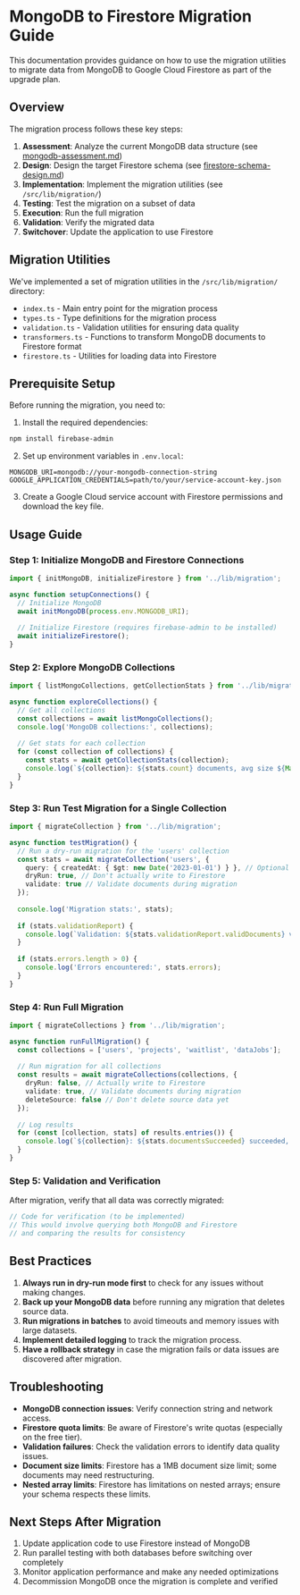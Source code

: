 # MongoDB to Firestore Migration Guide

This documentation provides guidance on how to use the migration utilities to migrate data from MongoDB to Google Cloud Firestore as part of the upgrade plan.

## Overview

The migration process follows these key steps:

1. **Assessment**: Analyze the current MongoDB data structure (see [mongodb-assessment.md](./mongodb-assessment.md))
2. **Design**: Design the target Firestore schema (see [firestore-schema-design.md](./firestore-schema-design.md))
3. **Implementation**: Implement the migration utilities (see `/src/lib/migration/`)
4. **Testing**: Test the migration on a subset of data
5. **Execution**: Run the full migration
6. **Validation**: Verify the migrated data
7. **Switchover**: Update the application to use Firestore

## Migration Utilities

We've implemented a set of migration utilities in the `/src/lib/migration/` directory:

- `index.ts` - Main entry point for the migration process
- `types.ts` - Type definitions for the migration process
- `validation.ts` - Validation utilities for ensuring data quality
- `transformers.ts` - Functions to transform MongoDB documents to Firestore format
- `firestore.ts` - Utilities for loading data into Firestore

## Prerequisite Setup

Before running the migration, you need to:

1. Install the required dependencies:

```bash
npm install firebase-admin
```

2. Set up environment variables in `.env.local`:

```
MONGODB_URI=mongodb://your-mongodb-connection-string
GOOGLE_APPLICATION_CREDENTIALS=path/to/your/service-account-key.json
```

3. Create a Google Cloud service account with Firestore permissions and download the key file.

## Usage Guide

### Step 1: Initialize MongoDB and Firestore Connections

```typescript
import { initMongoDB, initializeFirestore } from '../lib/migration';

async function setupConnections() {
  // Initialize MongoDB
  await initMongoDB(process.env.MONGODB_URI);
  
  // Initialize Firestore (requires firebase-admin to be installed)
  await initializeFirestore();
}
```

### Step 2: Explore MongoDB Collections

```typescript
import { listMongoCollections, getCollectionStats } from '../lib/migration';

async function exploreCollections() {
  // Get all collections
  const collections = await listMongoCollections();
  console.log('MongoDB collections:', collections);
  
  // Get stats for each collection
  for (const collection of collections) {
    const stats = await getCollectionStats(collection);
    console.log(`${collection}: ${stats.count} documents, avg size ${Math.round(stats.avgDocSize)} bytes`);
  }
}
```

### Step 3: Run Test Migration for a Single Collection

```typescript
import { migrateCollection } from '../lib/migration';

async function testMigration() {
  // Run a dry-run migration for the 'users' collection
  const stats = await migrateCollection('users', {
    query: { createdAt: { $gt: new Date('2023-01-01') } }, // Optional filter
    dryRun: true, // Don't actually write to Firestore
    validate: true // Validate documents during migration
  });
  
  console.log('Migration stats:', stats);
  
  if (stats.validationReport) {
    console.log(`Validation: ${stats.validationReport.validDocuments} valid, ${stats.validationReport.invalidDocuments} invalid`);
  }
  
  if (stats.errors.length > 0) {
    console.log('Errors encountered:', stats.errors);
  }
}
```

### Step 4: Run Full Migration

```typescript
import { migrateCollections } from '../lib/migration';

async function runFullMigration() {
  const collections = ['users', 'projects', 'waitlist', 'dataJobs'];
  
  // Run migration for all collections
  const results = await migrateCollections(collections, {
    dryRun: false, // Actually write to Firestore
    validate: true, // Validate documents during migration
    deleteSource: false // Don't delete source data yet
  });
  
  // Log results
  for (const [collection, stats] of results.entries()) {
    console.log(`${collection}: ${stats.documentsSucceeded} succeeded, ${stats.documentsFailed} failed`);
  }
}
```

### Step 5: Validation and Verification

After migration, verify that all data was correctly migrated:

```typescript
// Code for verification (to be implemented)
// This would involve querying both MongoDB and Firestore
// and comparing the results for consistency
```

## Best Practices

1. **Always run in dry-run mode first** to check for any issues without making changes.
2. **Back up your MongoDB data** before running any migration that deletes source data.
3. **Run migrations in batches** to avoid timeouts and memory issues with large datasets.
4. **Implement detailed logging** to track the migration process.
5. **Have a rollback strategy** in case the migration fails or data issues are discovered after migration.

## Troubleshooting

- **MongoDB connection issues**: Verify connection string and network access.
- **Firestore quota limits**: Be aware of Firestore's write quotas (especially on the free tier).
- **Validation failures**: Check the validation errors to identify data quality issues.
- **Document size limits**: Firestore has a 1MB document size limit; some documents may need restructuring.
- **Nested array limits**: Firestore has limitations on nested arrays; ensure your schema respects these limits.

## Next Steps After Migration

1. Update application code to use Firestore instead of MongoDB
2. Run parallel testing with both databases before switching over completely
3. Monitor application performance and make any needed optimizations
4. Decommission MongoDB once the migration is complete and verified
